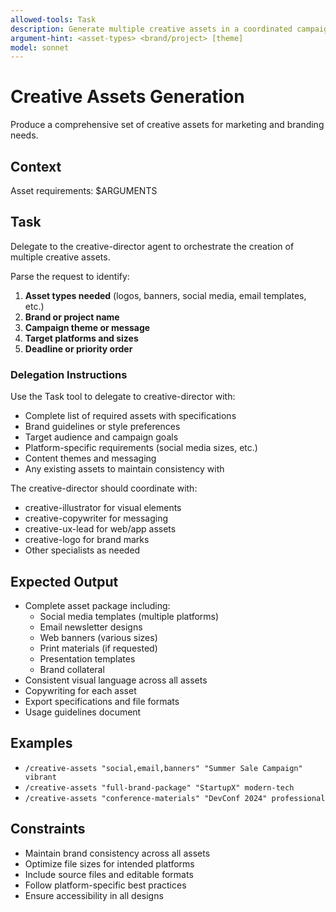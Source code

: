 ```yaml
---
allowed-tools: Task
description: Generate multiple creative assets in a coordinated campaign
argument-hint: <asset-types> <brand/project> [theme]
model: sonnet
---
```


# Creative Assets Generation

Produce a comprehensive set of creative assets for marketing and branding needs.

## Context
Asset requirements: $ARGUMENTS

## Task
Delegate to the creative-director agent to orchestrate the creation of multiple creative assets.

Parse the request to identify:
1. **Asset types needed** (logos, banners, social media, email templates, etc.)
2. **Brand or project name**
3. **Campaign theme or message**
4. **Target platforms and sizes**
5. **Deadline or priority order**

### Delegation Instructions
Use the Task tool to delegate to creative-director with:
- Complete list of required assets with specifications
- Brand guidelines or style preferences
- Target audience and campaign goals
- Platform-specific requirements (social media sizes, etc.)
- Content themes and messaging
- Any existing assets to maintain consistency with

The creative-director should coordinate with:
- creative-illustrator for visual elements
- creative-copywriter for messaging
- creative-ux-lead for web/app assets
- creative-logo for brand marks
- Other specialists as needed

## Expected Output
- Complete asset package including:
  - Social media templates (multiple platforms)
  - Email newsletter designs
  - Web banners (various sizes)
  - Print materials (if requested)
  - Presentation templates
  - Brand collateral
- Consistent visual language across all assets
- Copywriting for each asset
- Export specifications and file formats
- Usage guidelines document

## Examples
- `/creative-assets "social,email,banners" "Summer Sale Campaign" vibrant`
- `/creative-assets "full-brand-package" "StartupX" modern-tech`
- `/creative-assets "conference-materials" "DevConf 2024" professional`

## Constraints
- Maintain brand consistency across all assets
- Optimize file sizes for intended platforms
- Include source files and editable formats
- Follow platform-specific best practices
- Ensure accessibility in all designs